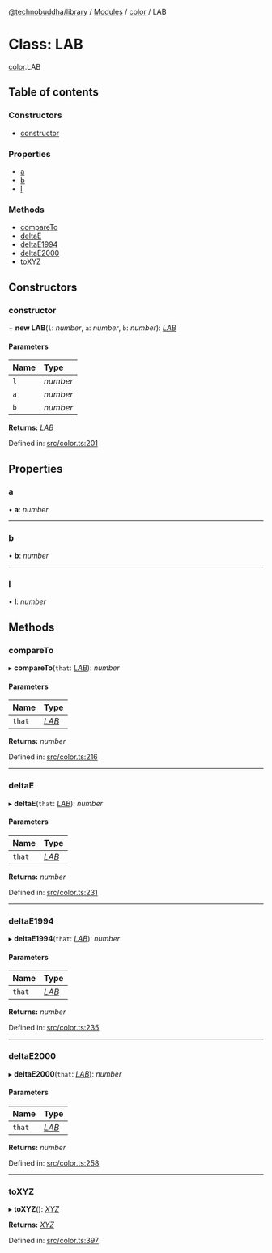 [@technobuddha/library](../..) / [Modules](../Modules.md) / [color](../modules/color.md) / LAB

# Class: LAB

[color](../modules/color.md).LAB

## Table of contents

### Constructors

- [constructor](color.lab.md#constructor)

### Properties

- [a](color.lab.md#a)
- [b](color.lab.md#b)
- [l](color.lab.md#l)

### Methods

- [compareTo](color.lab.md#compareto)
- [deltaE](color.lab.md#deltae)
- [deltaE1994](color.lab.md#deltae1994)
- [deltaE2000](color.lab.md#deltae2000)
- [toXYZ](color.lab.md#toxyz)

## Constructors

### constructor

\+ **new LAB**(`l`: *number*, `a`: *number*, `b`: *number*): [*LAB*](color.lab.md)

#### Parameters

| Name | Type |
| :------ | :------ |
| `l` | *number* |
| `a` | *number* |
| `b` | *number* |

**Returns:** [*LAB*](color.lab.md)

Defined in: [src/color.ts:201](../src/color.ts#L201)

## Properties

### a

• **a**: *number*

___

### b

• **b**: *number*

___

### l

• **l**: *number*

## Methods

### compareTo

▸ **compareTo**(`that`: [*LAB*](color.lab.md)): *number*

#### Parameters

| Name | Type |
| :------ | :------ |
| `that` | [*LAB*](color.lab.md) |

**Returns:** *number*

Defined in: [src/color.ts:216](../src/color.ts#L216)

___

### deltaE

▸ **deltaE**(`that`: [*LAB*](color.lab.md)): *number*

#### Parameters

| Name | Type |
| :------ | :------ |
| `that` | [*LAB*](color.lab.md) |

**Returns:** *number*

Defined in: [src/color.ts:231](../src/color.ts#L231)

___

### deltaE1994

▸ **deltaE1994**(`that`: [*LAB*](color.lab.md)): *number*

#### Parameters

| Name | Type |
| :------ | :------ |
| `that` | [*LAB*](color.lab.md) |

**Returns:** *number*

Defined in: [src/color.ts:235](../src/color.ts#L235)

___

### deltaE2000

▸ **deltaE2000**(`that`: [*LAB*](color.lab.md)): *number*

#### Parameters

| Name | Type |
| :------ | :------ |
| `that` | [*LAB*](color.lab.md) |

**Returns:** *number*

Defined in: [src/color.ts:258](../src/color.ts#L258)

___

### toXYZ

▸ **toXYZ**(): [*XYZ*](color.xyz.md)

**Returns:** [*XYZ*](color.xyz.md)

Defined in: [src/color.ts:397](../src/color.ts#L397)
